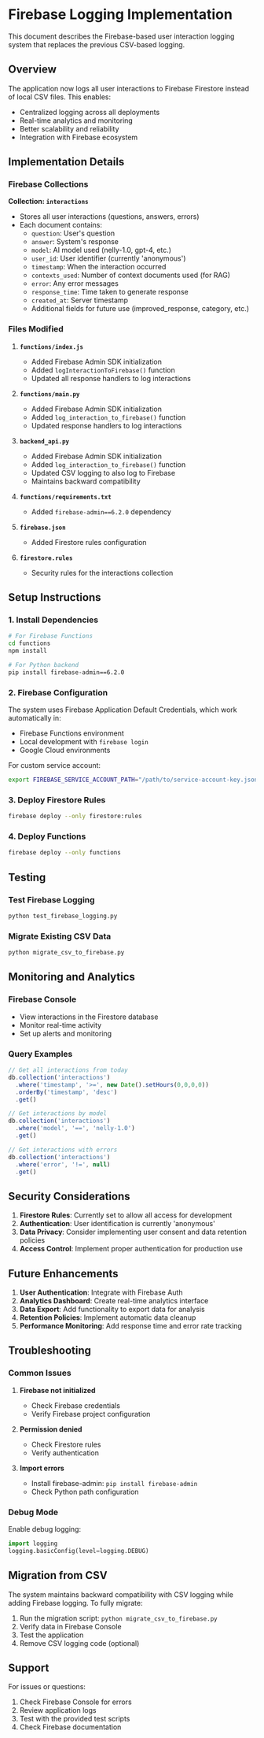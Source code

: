 # Firebase Logging Implementation

This document describes the Firebase-based user interaction logging system that replaces the previous CSV-based logging.

## Overview

The application now logs all user interactions to Firebase Firestore instead of local CSV files. This enables:
- Centralized logging across all deployments
- Real-time analytics and monitoring
- Better scalability and reliability
- Integration with Firebase ecosystem

## Implementation Details

### Firebase Collections

**Collection: `interactions`**
- Stores all user interactions (questions, answers, errors)
- Each document contains:
  - `question`: User's question
  - `answer`: System's response
  - `model`: AI model used (nelly-1.0, gpt-4, etc.)
  - `user_id`: User identifier (currently 'anonymous')
  - `timestamp`: When the interaction occurred
  - `contexts_used`: Number of context documents used (for RAG)
  - `error`: Any error messages
  - `response_time`: Time taken to generate response
  - `created_at`: Server timestamp
  - Additional fields for future use (improved_response, category, etc.)

### Files Modified

1. **`functions/index.js`**
   - Added Firebase Admin SDK initialization
   - Added `logInteractionToFirebase()` function
   - Updated all response handlers to log interactions

2. **`functions/main.py`**
   - Added Firebase Admin SDK initialization
   - Added `log_interaction_to_firebase()` function
   - Updated response handlers to log interactions

3. **`backend_api.py`**
   - Added Firebase Admin SDK initialization
   - Added `log_interaction_to_firebase()` function
   - Updated CSV logging to also log to Firebase
   - Maintains backward compatibility

4. **`functions/requirements.txt`**
   - Added `firebase-admin==6.2.0` dependency

5. **`firebase.json`**
   - Added Firestore rules configuration

6. **`firestore.rules`**
   - Security rules for the interactions collection

## Setup Instructions

### 1. Install Dependencies

```bash
# For Firebase Functions
cd functions
npm install

# For Python backend
pip install firebase-admin==6.2.0
```

### 2. Firebase Configuration

The system uses Firebase Application Default Credentials, which work automatically in:
- Firebase Functions environment
- Local development with `firebase login`
- Google Cloud environments

For custom service account:
```bash
export FIREBASE_SERVICE_ACCOUNT_PATH="/path/to/service-account-key.json"
```

### 3. Deploy Firestore Rules

```bash
firebase deploy --only firestore:rules
```

### 4. Deploy Functions

```bash
firebase deploy --only functions
```

## Testing

### Test Firebase Logging

```bash
python test_firebase_logging.py
```

### Migrate Existing CSV Data

```bash
python migrate_csv_to_firebase.py
```

## Monitoring and Analytics

### Firebase Console
- View interactions in the Firestore database
- Monitor real-time activity
- Set up alerts and monitoring

### Query Examples

```javascript
// Get all interactions from today
db.collection('interactions')
  .where('timestamp', '>=', new Date().setHours(0,0,0,0))
  .orderBy('timestamp', 'desc')
  .get()

// Get interactions by model
db.collection('interactions')
  .where('model', '==', 'nelly-1.0')
  .get()

// Get interactions with errors
db.collection('interactions')
  .where('error', '!=', null)
  .get()
```

## Security Considerations

1. **Firestore Rules**: Currently set to allow all access for development
2. **Authentication**: User identification is currently 'anonymous'
3. **Data Privacy**: Consider implementing user consent and data retention policies
4. **Access Control**: Implement proper authentication for production use

## Future Enhancements

1. **User Authentication**: Integrate with Firebase Auth
2. **Analytics Dashboard**: Create real-time analytics interface
3. **Data Export**: Add functionality to export data for analysis
4. **Retention Policies**: Implement automatic data cleanup
5. **Performance Monitoring**: Add response time and error rate tracking

## Troubleshooting

### Common Issues

1. **Firebase not initialized**
   - Check Firebase credentials
   - Verify Firebase project configuration

2. **Permission denied**
   - Check Firestore rules
   - Verify authentication

3. **Import errors**
   - Install firebase-admin: `pip install firebase-admin`
   - Check Python path configuration

### Debug Mode

Enable debug logging:
```python
import logging
logging.basicConfig(level=logging.DEBUG)
```

## Migration from CSV

The system maintains backward compatibility with CSV logging while adding Firebase logging. To fully migrate:

1. Run the migration script: `python migrate_csv_to_firebase.py`
2. Verify data in Firebase Console
3. Test the application
4. Remove CSV logging code (optional)

## Support

For issues or questions:
1. Check Firebase Console for errors
2. Review application logs
3. Test with the provided test scripts
4. Check Firebase documentation
